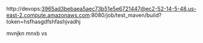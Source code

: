 http://devops:3965ad3bebaea5aec73b51e5e6721447@ec2-52-14-5-48.us-east-2.compute.amazonaws.com:8080/job/test_maven/build?token=hsfhasgdfshfashjvadhj


mvnjkn
mnxb vs
 
